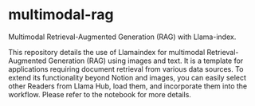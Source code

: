 # multimodal-rag
Multimodal Retrieval-Augmented Generation (RAG) with Llama-index.

This repository details the use of Llamaindex for multimodal Retrieval-Augmented Generation (RAG) using images and text. It is a template for applications requiring document retrieval from various data sources.
To extend its functionality beyond Notion and images, you can easily select other Readers from Llama Hub, load them, and incorporate them into the workflow. Please refer to the notebook for more details.

